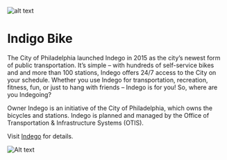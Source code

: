 ![alt text](indego.jpg)

# Indigo Bike 

The City of Philadelphia launched Indego in 2015 as the city’s newest form of public transportation. It’s simple – with hundreds of self-service bikes and and more than 100 stations, Indego offers 24/7 access to the City on your schedule. Whether you use Indego for transportation, recreation, fitness, fun, or just to hang with friends – Indego is for you! So, where are you Indegoing?

Owner
Indego is an initiative of the City of Philadelphia, which owns the bicycles and stations. Indego is planned and managed by the Office of Transportation & Infrastructure Systems (OTIS).

Visit [Indego](https://www.rideindego.com/) for details.   

![Alt text](station.jpg)
